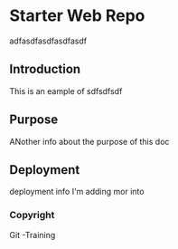 # Starter Web Repo

adfasdfasdfasdfasdf

## Introduction

This is an eample of sdfsdfsdf

## Purpose

ANother info about the purpose of this doc

## Deployment

deployment info   I'm adding mor into

### Copyright 

Git -Training
